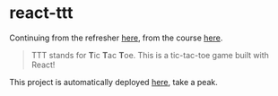 # react-ttt

Continuing from the refresher [here](https://github.com/daretodave/react-refresher), from the course [here](https://www.udemy.com/course/react-the-complete-guide-incl-redux/).

> TTT stands for **T**ic **T**ac **T**oe. This is a tic-tac-toe game built with React!

This project is automatically deployed [here](https://react-ttt-mu.vercel.app/), take a peak.